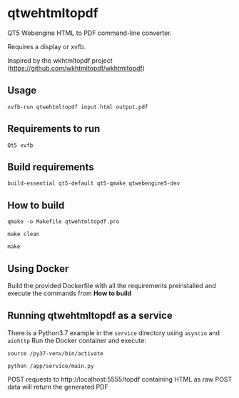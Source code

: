 # qtwehtmltopdf
QT5 Webengine HTML to PDF command-line converter.

Requires a display or xvfb.

Inspired by the wkhtmltopdf project (https://github.com/wkhtmltopdf/wkhtmltopdf)

Usage
-----

```xvfb-run qtwehtmltopdf input.html output.pdf```


Requirements to run
------------------

```Qt5 xvfb ```


Build requirements
--------------------

``` build-essential qt5-default qt5-qmake qtwebengine5-dev ```

How to build
-------------------

``` qmake -o Makefile qtwehtmltopdf.pro ```

``` make clean ```

``` make ```


Using Docker
------------

Build the provided Dockerfile with all the requirements preinstalled and execute the commands from **How to build**


Running qtwehtmltopdf as a service
---------------------------------

There is a Python3.7 example in the `service` directory using `asyncio` and `aiohttp`
Run the Docker container and execute:

``` source /py37-venv/bin/activate ```

``` python /app/service/main.py ```

POST requests to http://localhost:5555/topdf containing HTML as raw POST data will return the generated PDF
